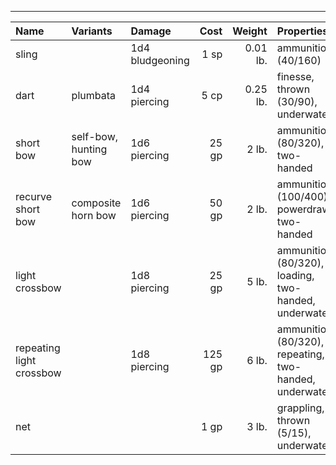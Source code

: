 ___
| Name | Variants | Damage | Cost | Weight | Properties |
|:-|:-|:-|-:|-:|:-|
| sling | | 1d4 bludgeoning | 1 sp | 0.01 lb. | ammunition (40/160) |
| dart | plumbata | 1d4 piercing | 5 cp | 0.25 lb. | finesse, thrown (30/90), underwater |
| short bow | self-bow, hunting bow | 1d6 piercing | 25 gp | 2 lb. | ammunition (80/320), two-handed |
| recurve short bow | composite horn bow | 1d6 piercing | 50 gp | 2 lb. | ammunition (100/400), powerdraw, two-handed |
| light crossbow | | 1d8 piercing | 25 gp | 5 lb. | ammunition (80/320), loading, two-handed, underwater |
| repeating light crossbow | | 1d8 piercing | 125 gp | 6 lb. | ammunition (80/320), repeating, two-handed, underwater |
| net | | | 1 gp | 3 lb. | grappling, thrown (5/15), underwater |
